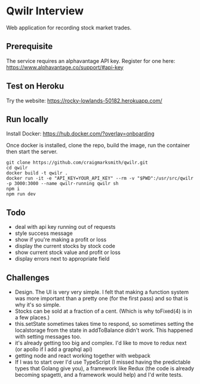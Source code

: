 # Qwilr Interview

Web application for recording stock market trades.

## Prerequisite

The service requires an alphavantage API key. Register for one here: https://www.alphavantage.co/support/#api-key

## Test on Heroku

Try the website: https://rocky-lowlands-50182.herokuapp.com/

## Run locally

Install Docker: https://hub.docker.com/?overlay=onboarding

Once docker is installed, clone the repo, build the image, run the container then start the server.

```
git clone https://github.com/craigmarksmith/qwilr.git
cd qwilr
docker build -t qwilr .
docker run -it -e "API_KEY=YOUR_API_KEY" --rm -v "$PWD":/usr/src/qwilr -p 3000:3000 --name qwilr-running qwilr sh
npm i
npm run dev
```

## Todo
- deal with api key running out of requests
- style success message
- show if you're making a profit or loss
- display the current stocks by stock code
- show current stock value and profit or loss
- display errors next to appropriate field

## Challenges
- Design. The UI is very very simple. I felt that making a function system was more important than a pretty one (for the first pass) and so that is why it's so simple.
- Stocks can be sold at a fraction of a cent. (Which is why toFixed(4) is in a few places.)
- this.setState sometimes takes time to respond, so sometimes setting the localstorage from the state in addToBalance didn't work. This happened with setting messages too.
- it's already getting too big and complex. I'd like to move to redux next (or apollo if I add a graphql api)
- getting node and react working together with webpack
- If I was to start over I'd use TypeScript (I missed having the predictable types that Golang give you), a framework like Redux (the code is already becoming spagetti, and a framework would help) and I'd write tests. 
